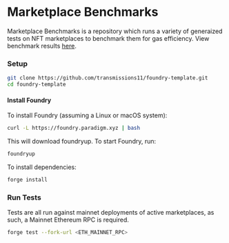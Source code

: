 # Marketplace Benchmarks

Marketplace Benchmarks is a repository which runs a variety of generaized tests on NFT marketplaces to benchmark them for gas efficiency. View benchmark results [here](../results/results.pdf).

### Setup

```sh
git clone https://github.com/transmissions11/foundry-template.git
cd foundry-template
```

#### Install Foundry
To install Foundry (assuming a Linux or macOS system):

```bash
curl -L https://foundry.paradigm.xyz | bash
```

This will download foundryup. To start Foundry, run:

```bash
foundryup
```

To install dependencies:

```bash
forge install
```

### Run Tests
Tests are all run against mainnet deployments of active marketplaces, as such, a Mainnet Ethereum RPC is required.
```bash
forge test --fork-url <ETH_MAINNET_RPC>
```